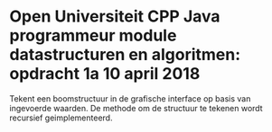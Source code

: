 # Open Universiteit CPP Java programmeur module datastructuren en algoritmen: opdracht 1a   10 april 2018

Tekent een boomstructuur in de grafische interface op basis van ingevoerde waarden.
De methode om de structuur te tekenen wordt recursief geimplementeerd.
